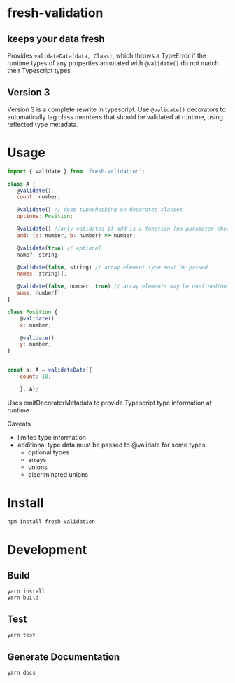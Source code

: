 # fresh-validation
## keeps your data fresh

Provides `validateData(data, Class)`, which throws a TypeError if the runtime types of any properties
annotated with `@validate()` do not match their Typescript types

## Version 3
Version 3 is a complete rewrite in typescript. Use `@validate()` decorators to automatically tag class members that should be validated at runtime, using reflected type metadata.

# Usage
```javascript
import { validate } from 'fresh-validation';

class A {
   @validate()
   count: number;

   @validate() // deep typechecking on decorated classes
   options: Position;

   @validate() //only validates if add is a function (no parameter checking)
   add: (a: number, b: number) => number;

   @validate(true) // optional
   name?: string;

   @validate(false, string) // array element type must be passed
   names: string[];

   @validate(false, number, true) // array elements may be unefined/null
   sums: number[];
}

class Position {
    @validate()
    x: number;

    @validate()
    y: number;
}

 
const a: A = validateData({
    count: 10,

    }, A);
```

Uses emitDecoratorMetadata to provide Typescript type information at runtime

Caveats
 - limited type information
 - additional type data must be passed to @validate for some types.
    - optional types
    - arrays
    - unions
    - discriminated unions

# Install
```javascript
npm install fresh-validation
```

# Development

## Build
```
yarn install
yarn build
```

## Test
```
yarn test
```

## Generate Documentation
```
yarn docs
```

